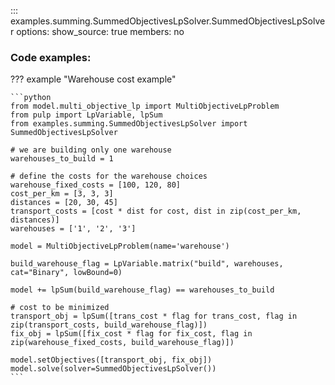 ::: examples.summing.SummedObjectivesLpSolver.SummedObjectivesLpSolver
    options:
        show_source: true
        members: no

### Code examples:

??? example "Warehouse cost example"
 

    ```python
    from model.multi_objective_lp import MultiObjectiveLpProblem
    from pulp import LpVariable, lpSum
    from examples.summing.SummedObjectivesLpSolver import SummedObjectivesLpSolver
    
    # we are building only one warehouse
    warehouses_to_build = 1
    
    # define the costs for the warehouse choices
    warehouse_fixed_costs = [100, 120, 80]
    cost_per_km = [3, 3, 3]
    distances = [20, 30, 45]
    transport_costs = [cost * dist for cost, dist in zip(cost_per_km, distances)]
    warehouses = ['1', '2', '3']
    
    model = MultiObjectiveLpProblem(name='warehouse')
    
    build_warehouse_flag = LpVariable.matrix("build", warehouses, cat="Binary", lowBound=0)
    
    model += lpSum(build_warehouse_flag) == warehouses_to_build
    
    # cost to be minimized
    transport_obj = lpSum([trans_cost * flag for trans_cost, flag in zip(transport_costs, build_warehouse_flag)])
    fix_obj = lpSum([fix_cost * flag for fix_cost, flag in zip(warehouse_fixed_costs, build_warehouse_flag)])
    
    model.setObjectives([transport_obj, fix_obj])
    model.solve(solver=SummedObjectivesLpSolver())
    ```
